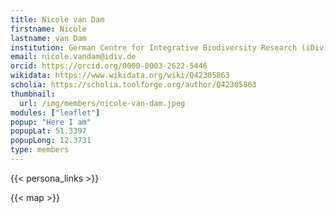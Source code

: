 ```yaml
---
title: Nicole van Dam
firstname: Nicole
lastname: van Dam
institution: German Centre for Integrative Biodiversity Research (iDiv) Halle‑Jena‑Leipzig & Friedrich Schiller University Jena, Germany  
email: nicole.vandam@idiv.de  
orcid: https://orcid.org/0000-0003-2622-5446  
wikidata: https://www.wikidata.org/wiki/Q42305863  
scholia: https://scholia.toolforge.org/author/Q42305863  
thumbnail:
  url: /img/members/nicole-van-dam.jpeg
modules: ["leaflet"]
popup: "Here I am"
popupLat: 51.3397
popupLong: 12.3731
type: members
---
```


{{< persona_links >}}

{{< map >}}

